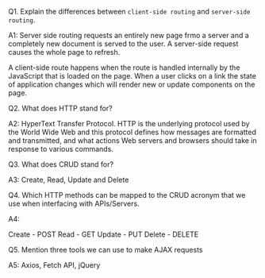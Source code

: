 Q1.  Explain the differences between `client-side routing` and `server-side routing`.

A1: Server side routing requests an entirely new page frmo a server and a completely new document is served to the user. A server-side request causes the whole page to refresh.

A client-side route happens when the route is handled internally by the JavaScript that is loaded on the page. When a user clicks on a link the state of application changes which will render new or update components on the page.

Q2.  What does HTTP stand for?

A2: HyperText Transfer Protocol. HTTP is the underlying protocol used by the World Wide Web and this protocol defines how messages are formatted and transmitted, and what actions Web servers and browsers should take in response to various commands.

Q3.  What does CRUD stand for?

A3: Create, Read, Update and Delete

Q4.  Which HTTP methods can be mapped to the CRUD acronym that we use when interfacing with APIs/Servers.

A4: 

Create - POST 
Read - GET
Update - PUT
Delete - DELETE


Q5.  Mention three tools we can use to make AJAX requests

A5: Axios, Fetch API, jQuery